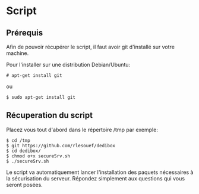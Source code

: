 # Script

## Prérequis

Afin de pouvoir récupérer le script, il faut avoir git d'installé sur votre machine.

Pour l'installer sur une distribution Debian/Ubuntu:

    # apt-get install git

ou

    $ sudo apt-get install git

## Récuperation du script

Placez vous tout d'abord dans le répertoire /tmp par exemple:

    $ cd /tmp
    $ git https://github.com/rlesouef/dedibox
    $ cd dedibox/
    $ chmod o+x secureSrv.sh
    $ ./secureSrv.sh

Le script va automatiquement lancer l'installation des paquets nécessaires à la sécurisation du serveur.
Répondez simplement aux questions qui vous seront posées.
